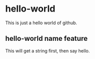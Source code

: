 # hello-world
This is just a hello world of github. 

## hello-world name feature
This will get a string first, then say hello.
